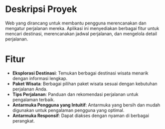 <h1>Deskripsi Proyek</h1>
Web yang dirancang untuk membantu pengguna merencanakan dan mengatur perjalanan mereka. Aplikasi ini menyediakan berbagai fitur untuk mencari destinasi, merencanakan jadwal perjalanan, dan mengelola detail perjalanan.

<h1>Fitur</h1>
<ul>
  <li><b>Eksplorasi Destinasi</b>: Temukan berbagai destinasi wisata menarik dengan informasi lengkap.</li>
  <li><b>Paket Wisata</b>: Berbagai pilihan paket wisata sesuai dengan kebutuhan perjalanan Anda.</li>
  <li><b>Tips Perjalanan</b>: Panduan dan rekomendasi perjalanan untuk pengalaman terbaik.</li>
  <li><b>Antarmuka Pengguna yang Intuitif</b>: Antarmuka yang bersih dan mudah digunakan untuk pengalaman pengguna yang optimal.</li>
  <li><b>Antarmuka Responsif</b>: Dapat diakses dengan nyaman di berbagai perangkat.</li>
</ul>
